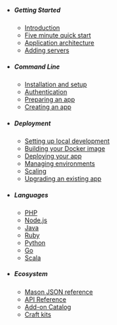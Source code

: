 - ##### Getting Started 
    - [Introduction](/docs/{{version}}/introduction)
    - [Five minute quick start](/docs/{{version}}/quickstart)
    - [Application architecture](/docs/{{version}}/architecture)
    - [Adding servers](/docs/{{version}}/servers)

- ##### Command Line
    - [Installation and setup](/docs/{{version}}/installation)
    - [Authentication](/docs/{{version}}/authentication)
    - [Preparing an app](/docs/{{version}}/preparing-apps)
    - [Creating an app](/docs/{{version}}/creating-apps)

- ##### Deployment
    - [Setting up local development](/docs/{{version}}/local-development)
    - [Building your Docker image](/docs/{{version}}/building)
    - [Deploying your app](/docs/{{version}}/deploying-apps)
    - [Managing environments](/docs/{{version}}/environments)
    - [Scaling](/docs/{{version}}/environments)
    - [Upgrading an existing app](/docs/{{version}}/environments)

- ##### Languages
    - [PHP](/docs/{{version}}/getting-started-with-php)
    - [Node.js](/docs/{{version}}/getting-started-with-nodejs)
    - [Java](/docs/{{version}}/getting-started-with-java)
    - [Ruby](/docs/{{version}}/getting-started-with-ruby)
    - [Python](/docs/{{version}}/getting-started-with-python)
    - [Go](/docs/{{version}}/getting-started-with-go)
    - [Scala](/docs/{{version}}/getting-started-with-scala)

- ##### Ecosystem
    - [Mason JSON reference](/docs/{{version}}/mason-json)
    - [API Reference](/docs/{{version}}/api)
    - [Add-on Catalog](/docs/{{version}}/add-ons)
    - [Craft kits](/docs/{{version}}/craft-kits)
